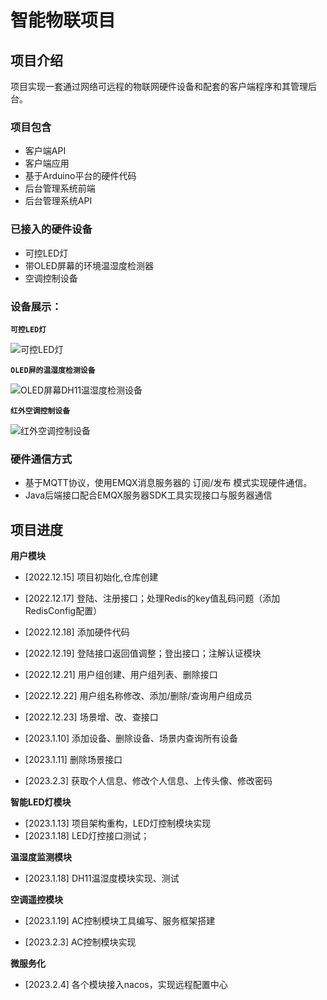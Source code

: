 # 智能物联项目

## 项目介绍

项目实现一套通过网络可远程的物联网硬件设备和配套的客户端程序和其管理后台。

### 项目包含

- 客户端API
- 客户端应用
- 基于Arduino平台的硬件代码
- 后台管理系统前端
- 后台管理系统API

### 已接入的硬件设备

- 可控LED灯
- 带OLED屏幕的环境温湿度检测器
- 空调控制设备

### 设备展示：

**`可控LED灯`**

![可控LED灯](https://github.com/qianzhikang/smart-iot/blob/main/images/led.jpeg)



**`OLED屏的温湿度检测设备`**

![OLED屏幕DH11温湿度检测设备](https://github.com/qianzhikang/smart-iot/blob/main/images/dh11.jpeg)



**`红外空调控制设备`**

![红外空调控制设备](https://github.com/qianzhikang/smart-iot/blob/main/images/ac.jpeg)



### 硬件通信方式

- 基于MQTT协议，使用EMQX消息服务器的 订阅/发布 模式实现硬件通信。
- Java后端接口配合EMQX服务器SDK工具实现接口与服务器通信



## 项目进度

**用户模块**

- [2022.12.15] 项目初始化,仓库创建

- [2022.12.17] 登陆、注册接口；处理Redis的key值乱码问题（添加RedisConfig配置）

- [2022.12.18] 添加硬件代码

- [2022.12.19] 登陆接口返回值调整；登出接口；注解认证模块

- [2022.12.21] 用户组创建、用户组列表、删除接口

- [2022.12.22] 用户组名称修改、添加/删除/查询用户组成员

- [2022.12.23] 场景增、改、查接口

- [2023.1.10]  添加设备、删除设备、场景内查询所有设备

- [2023.1.11] 删除场景接口

- [2023.2.3] 获取个人信息、修改个人信息、上传头像、修改密码

**智能LED灯模块**

- [2023.1.13] 项目架构重构，LED灯控制模块实现
- [2023.1.18] LED灯控接口测试；

**温湿度监测模块**

- [2023.1.18] DH11温湿度模块实现、测试

**空调遥控模块**

- [2023.1.19] AC控制模块工具编写、服务框架搭建

- [2023.2.3] AC控制模块实现

**微服务化**

- [2023.2.4] 各个模块接入nacos，实现远程配置中心
